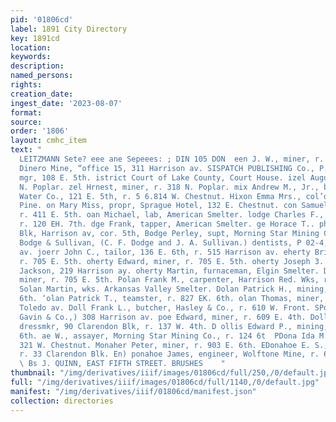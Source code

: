 ```yaml
---
pid: '01806cd'
label: 1891 City Directory
key: 1891cd
location: 
keywords: 
description: 
named_persons: 
rights: 
creation_date: 
ingest_date: '2023-08-07'
format: 
source: 
order: '1806'
layout: cmhc_item
text: "                                                                                         BHARLES
  LEITZMANN Sete? eee ane Sepeees: ; DIN 105 DON  een J. W., miner, r. 400 E. 8th.
  Dinero Mine, “office 15, 311 Harrison av. SISPATCH PUBLISHING Co., P. A. Leonard,
  mgr, 108 E. 5th. istrict Court of Lake County, Court House. izel August, r. 318
  N. Poplar. zel Hrnest, miner, r. 318 N. Poplar. mix Andrew M., Jr., bkkpr, Leadville
  Water Co., 121 E. 5th, r. 5 6.814 W. Chestnut. Hixon Emma Mrs., col’d, r. 704 N.
  Pine. on Mary Miss, propr, Sprague Hotel, 132 E. Chestnut. con Samuel, timberman,
  r. 411 E. 5th. oan Michael, lab, American Smelter. lodge Charles F., (Dodge & Sullivan,)
  r. 120 EH. 7th. dge Frank, tapper, American Smelter. ge Horace T.. physician, Emmet
  Blk, Harrison av, cor. 5th, Bodge Perley, supt, Morning Star Mining Co., r. at mines.
  Bodge & Sullivan, (C. F. Dodge and J. A. Sullivan.) dentists, P 02-4, 501 Harrison
  av. joerr John C., tailor, 136 E. 6th, r. 515 Harrison av. eherty Bridget Mrs.,
  r. 705 E. 5th. oherty Edward, miner, r. 705 E. 5th. oherty Joseph 3. cutter, Ed.
  Jackson, 219 Harrison ay. oherty Martin, furnaceman, Elgin Smelter. Doherty Michael,
  miner, r. 705 E. 5th. Polan Frank M., carpenter, Harrison Red. Wks, r. 418 E. 5th.
  Solan Martin, wks. Arkansas Valley Smelter. Dolan Patrick H., mining, r. 624 E.
  6th. ‘olan Patrick T., teamster, r. 827 EK. 6th. olan Thomas, miner, r. 1003 S.
  Toledo av. Doll Frank L., butcher, Hasley & Co., r. 610 W. Front. SPoll Sam., (Joe
  Gavin & Co.,) 308 Harrison av. poe Edward, miner, r. 609 E. 4th. Dolles M. A. Mrs.
  dressmkr, 90 Clarendon Blk, r. 137 W. 4th. D ollis Edward P., mining, r. 124 W.
  6th. ae W., assayer, Morning Star Mining Co., r. 124 6t  PDona Ida M. Miss, Yr.
  321 W. Chestnut. Monaher Peter, miner, r. 903 E. 6th. EDonahoe E. S., engineer,
  r. 33 Clarendon Blk. En) ponahoe James, engineer, Wolftone Mine, r. 618 E. 10th.
  \ Bs J. QUINN, EAST FIFTH STREET. BRUSHES    "
thumbnail: "/img/derivatives/iiif/images/01806cd/full/250,/0/default.jpg"
full: "/img/derivatives/iiif/images/01806cd/full/1140,/0/default.jpg"
manifest: "/img/derivatives/iiif/01806cd/manifest.json"
collection: directories
---
```

